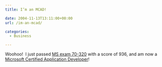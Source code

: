 ```yaml
---
title: I’m an MCAD!

date: 2004-11-13T13:11:00+00:00
url: /im-an-mcad/

categories:
  - Business

---
```

Woohoo!&nbsp; I just passed [MS exam 70-320][1] with a score of 936, and am now a [Microsoft Certified Application Developer][2]!

 [1]: http://www.microsoft.com/learning/exams/70-320.asp
 [2]: http://www.microsoft.com/learning/mcp/mcad/default.asp